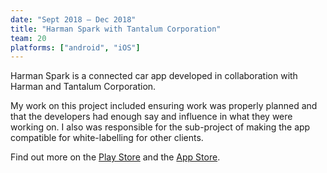 ```yaml
---
date: "Sept 2018 – Dec 2018"
title: "Harman Spark with Tantalum Corporation"
team: 20
platforms: ["android", "iOS"]
---
```

Harman Spark is a connected car app developed in collaboration with Harman and Tantalum Corporation.

My work on this project included ensuring work was properly planned and that the developers had enough say and influence in what they were working on. I also was responsible for the sub-project of making the app compatible for white-labelling for other clients.

Find out more on the [Play Store](https://play.google.com/store/apps/details?id=com.harman.spark) and the [App Store](https://itunes.apple.com/gb/app/harman-spark/id1433904789).